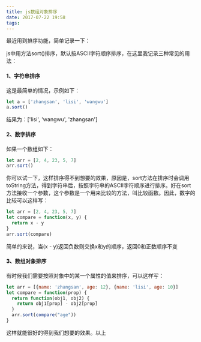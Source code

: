 ```yaml
---
title: js数组对象排序
date: 2017-07-22 19:58
tags:
---
```


最近用到排序功能，简单记录一下：

js中用方法sort()排序，默认按ASCII字符顺序排序，在这里我记录三种常见的用法：

#### 1、字符串排序
这是最简单的情况，示例如下：
```javascript
let a = ['zhangsan', 'lisi', 'wangwu']
a.sort()
```
结果为：['lisi', 'wangwu', 'zhangsan']

#### 2、数字排序

如果一个数组如下：
```javascript
let arr = [2, 4, 23, 5, 7]
arr.sort()
```
你可以试一下，这样排序得不到想要的效果，原因是，sort方法在排序时会调用toString方法，得到字符串后，按照字符串的ASCII字符顺序进行排序。好在sort方法接收一个参数，这个参数是一个用来比较的方法，叫比较函数。因此，数字的比较可以这样写：
```javascript
let arr = [2, 4, 23, 5, 7]
let compare = function(x, y) {
  return x - y
}
arr.sort(compare)
```
简单的来说，当(x - y)返回负数则交换x和y的顺序，返回0和正数顺序不变

#### 3、数组对象排序
有时候我们需要按照对象中的某一个属性的值来排序，可以这样写：
```javascript
let arr = [{name: 'zhangsan', age: 12}, {name: 'lisi', age: 10}]
let compare = function(prop) {
  return function(obj1, obj2) {
    return obj1[prop] - obj2[prop]
  }
  arr.sort(compare("age"))
}
```
这样就能很好的得到我们想要的效果。以上
